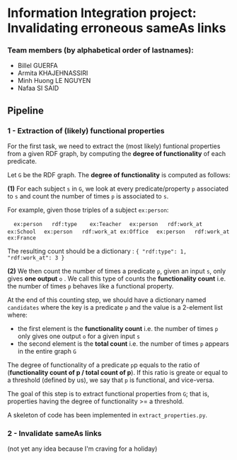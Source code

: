 # Information Integration project: Invalidating erroneous sameAs links

### Team members (by alphabetical order of lastnames):
- Billel GUERFA
- Armita KHAJEHNASSIRI
- Minh Huong LE NGUYEN
- Nafaa SI SAID

## Pipeline

### 1 - Extraction of (likely) functional properties
For the first task, we need to extract the (most likely) funtional properties from a given RDF graph, by computing the **degree of functionality** of each predicate.

Let `G` be the RDF graph. The **degree of functionality** is computed as follows:
 
**(1)** For each subject `s` in `G`, we look at every predicate/property `p` associated to `s` and count the number of times `p` is associated to `s`.

For example, given those triples of a subject `ex:person`:

``	ex:person	rdf:type 	ex:Teacher``
``	ex:person	rdf:work_at	ex:School``
``	ex:person	rdf:work_at	ex:Office``
``	ex:person	rdf:work_at	ex:France``

The resulting count should be a dictionary : `{ "rdf:type": 1, "rdf:work_at": 3 }`

**(2)** We then count the number of times a predicate `p`, given an input `s`, only gives **one output** `o` . We call this type of counts the **functionality count** i.e. the number of times `p` behaves like a functional property.

At the end of this counting step, we should have a dictionary named `candidates` where the key is a predicate `p` and the value is a 2-element list where:

- the first element is the **functionality count** i.e. the number of times `p` only gives one output `o` for a given input `s`
- the second element is the **total count** i.e. the number of times `p` appears in the entire graph `G`

The degree of functionality of a predicate `p`p equals to the ratio of  (**functionality count of p / total count of p**). If this ratio is greate or equal to a threshold (defined by us), we say that `p` is functional, and vice-versa.

The goal of this step is to extract functional properties from `G`; that is, properties having the degree of functionality >= a threshold.

A skeleton of code has been implemented in `extract_properties.py`.

### 2 - Invalidate sameAs links

(not yet any idea because I'm craving for a holiday)
